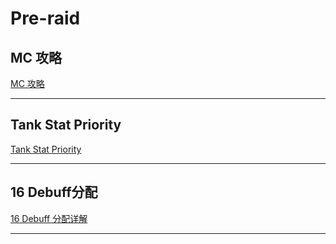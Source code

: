 # Pre-raid

## MC 攻略
[MC 攻略](https://github.com/Merryday-Hyjal/Pre-raid/blob/master/MC%20%E6%94%BB%E7%95%A5.md "MC 攻略")

------------

## Tank Stat Priority
[Tank Stat Priority](https://github.com/Merryday-Hyjal/Pre-raid/blob/master/Tank%20Stat%20Priority.md "Tank Stat Priority")

------------

## 16 Debuff分配
[16 Debuff 分配详解](https://github.com/Merryday-Hyjal/Pre-raid/blob/master/16%20Debuff.md "16 Debuff 分配详解")

------------
